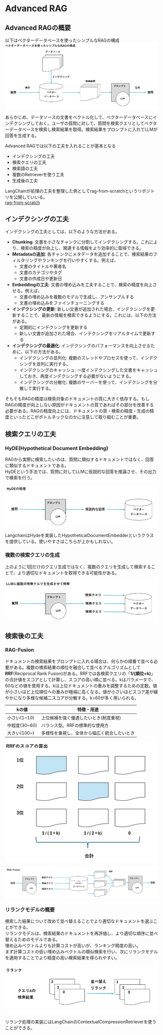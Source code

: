 # Advanced RAG

## Advanced RAGの概要

以下はベクターデータベースを使ったシンプルなRAGの構成
![シンプルなRAGの構成](img/6-1.png)

あらかじめ、データソースの文書をベクトル化して、ベクターデータベースにインデクシングしておく。ユーザの質問に対して、質問を検索クエリとしてベクターデータベースを検索し検索結果を取得。検索結果をプロンプトに入れてLLMが回答を生成する。

Advanced RAGでは以下の工夫を入れることが基本となる

- インデクシングの工夫
- 検索クエリの工夫
- 検索語の工夫
- 複数のRetrieverを使う工夫
- 生成後の工夫

LangChainが処理の工夫を整理した例としてrag-from-scratchというリポジトリを公開していいる。  
[rag-from-scratch](https://github.com/langchain-ai/rag-from-scratch)

## インデクシングの工夫

インデクシングの工夫としては、以下のような方法がある。
- **Chunking**: 文書を小さなチャンクに分割してインデクシングする。これにより、検索の精度が向上し、関連する情報をより効率的に取得できる。
- **Metadataの追加**: 各チャンクにメタデータを追加することで、検索結果のフィルタリングやランキングを行いやすくする。例えば、
  - 文書のタイトルや著者名
  - 文書のカテゴリやタグ
  - 文書の作成日や更新日
- **Embeddingの工夫**: 文書の埋め込みを工夫することで、検索の精度を向上させる。例えば、
  - 文書の埋め込みを複数のモデルで生成し、アンサンブルする
  - 文書の埋め込みをファインチューニングする
- **インデクシングの更新**: 新しい文書が追加された場合、インデクシングを更新することで、最新の情報を検索できるようにする。これには、以下の方法がある。
  - 定期的にインデクシングを更新する
  - 新しい文書が追加された場合、インデクシングをリアルタイムで更新する
- **インデクシングの最適化**: インデクシングのパフォーマンスを向上させるために、以下の方法がある。
  - インデクシングの並列化: 複数のスレッドやプロセスを使って、インデクシングを並列に実行する。
  - インデクシングのキャッシュ: 一度インデクシングした文書をキャッシュしておき、再度インデクシングする必要がないようにする。
  - インデクシングの分散化: 複数のサーバーを使って、インデクシングを分散して実行する。

そもそもRAGの精度は検索対象のドキュメントの質に大きく依存する。もしRAGの精度が向上しない原因がドキュメントの質であればその部分を改善する必要がある。RAGの精度向上には、ドキュメントの質・検索の精度・生成の精度といったどこがボトルネックなのかに注意して取り組むことが重要。

## 検索クエリの工夫

### HyDE(Hypothetical Document Embedding)

RAGから実際に検索したいのは、質問に類似するドキュメントではなく、回答に類似するドキュメントである。  
HyDEという手法では、質問に対してLLMに仮説的な回答を推論させ、その出力で検索を行う。

![HyDEの処理](img/6-2.png)

LangchainはHydeを実装したHypotheticalDocumentEmbedderというクラスを提供している。使いやすさはこちらが上かもしれない。

### 複数の検索クエリの生成

上のように1回だけのクエリ生成ではなく、複数のクエリを生成して検索することで、より適切なドキュメントを取得できる可能性がある。

![LLMに複数の検索クエリを生成させて検索](img/6-3.png)

## 検索後の工夫

### RAG-Fusion

ドキュメントの検索結果をプロンプトに入れる場合は、何らかの順番で並べる必要がある。複数の検索結果の順位を融合して並べるアルゴリズムとして**RRF**(Reciprocal Rank Fusion)がある。RRFでは各検索クエリの「**1/(順位+k)**」の合計値をスコアとして計算し、スコアの高い順に並べる。kはパラメータで、60などの値を使用する。kは上位ドキュメントの重みを調整するための定数。値が小さいほど上位順位への重みが極端に高くなる。値が小さいほどスコア差が緩やかになり多様な候補二スコアが分散する。k=60が多く用いられる。

kの値|特徴・用途
---|---
小さい(1~10)|上位候補を強く優遇したいとき(制度重視)
中程度(30~60)|バランス型。RRFの標準的な使用方
大きい(100~)|多様性を重視し、全体から幅広く統合したいとき

![RRFのスコアの算出](img/6-4.png)

![RAG-Fusion](img/6-5.png)

### リランクモデルの概要

検索した結果について改めて並べ替えることでより適切なドキュメントを選ぶことができる。  
リランクモデルは、検索結果のドキュメントを再評価し、より適切な順序に並べ替えるためのモデルである。  
埋め込みベクトルよりも計算コストが高いが、ランキング精度の高い。  
まず計算コストの低い埋め込みベクトルの類似検索を行い、次にリランクモデルを適用することでより精度の高い検索結果を得られやすい。

![リランク](img/6-6.png)

リランク処理の実装にはLangChainのContextualCompressionRetrieverを使うことができる。

